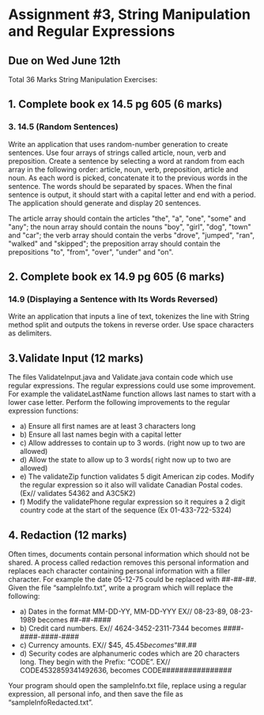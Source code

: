 # Assignment #3, String Manipulation and Regular Expressions
## Due on Wed June 12th
Total 36 Marks
String Manipulation Exercises:
## 1. Complete book ex 14.5 pg 605 (6 marks)
### 3. 14.5 (Random Sentences) 
   Write an application that uses random-number
   generation to create sentences. Use four arrays of strings called article,
   noun, verb and preposition. Create a sentence by selecting a word
   at random from each array in the following order: article, noun,
   verb, preposition, article and noun. As each word is picked,
   concatenate it to the previous words in the sentence. The words should be
   separated by spaces. When the final sentence is output, it should start with
   a capital letter and end with a period. The application should generate and
   display 20 sentences.
   
   The article array should contain the articles "the", "a", "one",
   "some" and "any"; the noun array should contain the nouns "boy",
   "girl", "dog", "town" and "car"; the verb array should contain the
   verbs "drove", "jumped", "ran", "walked" and "skipped"; the
   preposition array should contain the prepositions "to", "from",
   "over", "under" and "on".

## 2. Complete book ex 14.9 pg 605 (6 marks)
### 14.9 (Displaying a Sentence with Its Words Reversed) 
   Write an application that inputs a line of text, tokenizes the line with String
   method split and outputs the tokens in reverse order. Use space
   characters as delimiters.

## 3.Validate Input (12 marks)
   The files ValidateInput.java and Validate.java contain code which use regular
   expressions. The regular expressions could use some improvement. For example the
   validateLastName function allows last names to start with a lower case letter.
   Perform the following improvements to the regular expression functions:
   - a) Ensure all first names are at least 3 characters long
   - b) Ensure all last names begin with a capital letter
   - c) Allow addresses to contain up to 3 words. (right now up to two are allowed)
   - d) Allow the state to allow up to 3 words( right now up to two are allowed)
   - e) The validateZip function validates 5 digit American zip codes. Modify the regular expression so
   it also will validate Canadian Postal codes. (Ex// validates 54362 and A3C5K2)
   - f) Modify the validatePhone regular expression so it requires a 2 digit country code at the start of
   the sequence (Ex 01-433-722-5324)


## 4. Redaction (12 marks) 
   Often times, documents contain personal information which should not be shared. A
   process called redaction removes this personal information and replaces each character
   containing personal information with a filler character. For example the date 05-12-75 could be
   replaced with ##-##-##.
   Given the file “sampleInfo.txt”, write a program which will replace the following:
   - a) Dates in the format MM-DD-YY, MM-DD-YYY EX// 08-23-89, 08-23-1989 becomes ##-##-####
   - b) Credit card numbers. Ex// 4624-3452-2311-7344 becomes ####-####-####-####
   - c) Currency amounts. EX// $45, $45.45 becomes “$##.##
   - d) Security codes are alphanumeric codes which are 20 characters long. They begin with the Prefix: “CODE”. EX// CODE4532859341492636, becomes CODE################

   Your program should open the sampleInfo.txt file, replace using a regular expression, all personal info,
   and then save the file as “sampleInfoRedacted.txt”.
